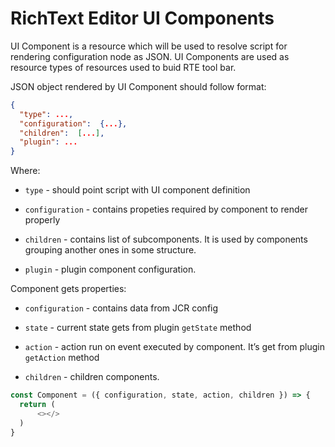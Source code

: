 # RichText Editor UI Components
UI Component is a resource which will be used to resolve script for rendering configuration node as JSON. UI Components are used as resource types of resources used to buid RTE tool bar.

JSON object rendered by UI Component should follow format:

```json
{
  "type": ...,  
  "configuration":  {...},  
  "children":  [...],  
  "plugin": ... 
}
```

Where:

-   `type` - should point script with UI component definition
    
-   `configuration` - contains propeties required by component to render properly
    
-   `children` - contains list of subcomponents. It is used by components grouping another ones in some structure.
    
-   `plugin` - plugin component configuration.
    

Component gets properties:

-   `configuration` - contains data from JCR config
    
-   `state` - current state gets from plugin `getState` method
    
-   `action` - action run on event executed by component. It’s get from plugin `getAction` method
    
-   `children` - children components.
    

```js
const Component = ({ configuration, state, action, children }) => {
  return (
      <></>
  ) 
}
```